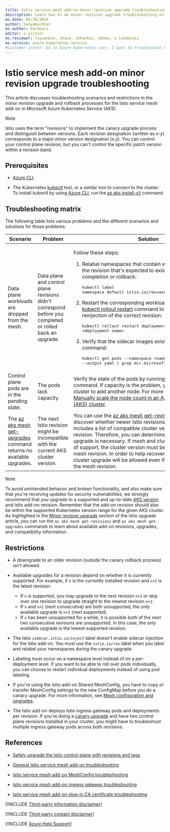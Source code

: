 ```yaml
---
title: Istio service mesh add-on minor revision upgrade troubleshooting
description: Learn how to do minor revision upgrade troubleshooting on the Istio service mesh add-on for Azure Kubernetes Service (AKS).
ms.date: 04/26/2024
author: SanyaKochhar
ms.author: kochhars
editor: v-jsitser
ms.reviewer: fuyuanbie, shasb, nshankar, ddama, v-leedennis
ms.service: azure-kubernetes-service
#Customer intent: As an Azure Kubernetes user, I want to troubleshoot minor revision upgrades of the Istio add-on so that I can use the Istio service mesh successfully.
---
```

# Istio service mesh add-on minor revision upgrade troubleshooting

This article discusses troubleshooting scenarios and restrictions in the minor revision upgrade and rollback processes for the Istio service mesh add-on in Microsoft Azure Kubernetes Service (AKS).

> [!NOTE]
> Istio uses the term "revisions" to implement the canary upgrade process and distinguish between versions. Each revision designation (written as *x*-*y*) corresponds to a major.minor version designation (*x*.*y*). You can control your control plane revision, but you can't control the specific patch version within a revision band.

## Prerequisites

- [Azure CLI](/cli/azure/install-azure-cli).

- The Kubernetes [kubectl](https://kubernetes.io/docs/reference/kubectl/overview/) tool, or a similar tool to connect to the cluster. To install kubectl by using [Azure CLI](/cli/azure/install-azure-cli), run the [az aks install-cli](/cli/azure/aks#az-aks-install-cli) command.

## Troubleshooting matrix

The following table lists various problems and the different scenarios and solutions for those problems.

| Scenario | Problem | Solution |
|--|--|--|
| Data plane workloads are dropped from the mesh. | Data plane and control plane revisions didn't correspond before you completed or rolled back an upgrade. | <p>Follow these steps:</p><ol> <li><p>Relabel namespaces that contain workloads by specifying the revision that's expected to exist after the upgrade completion or rollback:</p><pre>kubectl label namespace default istio.io/rev=asm-x-y --overwrite</pre></li> <li><p>Restart the corresponding workload deployments using the [kubectl rollout restart](https://kubernetes.io/docs/reference/kubectl/generated/kubectl_rollout/kubectl_rollout_restart/) command to trigger sidecar reinjection of the correct revision:</p><pre>kubectl rollout restart deployment \<deployment name></pre></li> <li><p>Verify that the sidecar images exist using the [kubectl get](https://kubernetes.io/docs/reference/kubectl/generated/kubectl_get/) command:</p><pre>kubectl get pods --namespace \<namespace> --output yaml \| grep mcr.microsoft.com/oss/istio/proxyv2:</pre></li> </ol> |
| Control plane pods are in the pending state. | The pods lack capacity. | Verify the state of the pods by running the [kubectl describe](https://kubernetes.io/docs/reference/kubectl/generated/kubectl_describe/) command. If capacity is the problem, you can scale up your cluster to add another node. For more information, see [Manually scale the node count in an Azure Kubernetes Service (AKS) cluster](/azure/aks/scale-cluster). |
| The [az aks mesh get-upgrades](/cli/azure/aks/mesh#az-aks-mesh-get-upgrades) command returns no available upgrades. | The next Istio revision might be incompatible with the current AKS cluster version. | You can use the [az aks mesh get-revisions](/cli/azure/aks/mesh#az-aks-mesh-get-revisions) command to discover whether newer Istio revisions exist. The output includes a list of compatible cluster versions for each Istio revision. Therefore, you can determine whether a cluster upgrade is necessary. If mesh and cluster have _both_ fallen out of support, the cluster version must be upgraded first, then the mesh revision. In order to help recover from this scenario, cluster upgrade will be allowed even if it is incompatible with the mesh revision. |


> [!NOTE]
> To avoid unintended behavior and broken functionality, and also make sure that you're receiving updates for security vulnerabilities, we strongly recommend that you upgrade to a supported and up-to-date [AKS version](/azure/aks/supported-kubernetes-versions) and Istio add-on revision. Remember that the add-on revision should also be within the supported Kubernetes version range for the given AKS cluster. As highlighted in the [Minor revision upgrade](/azure/aks/istio-upgrade#minor-revision-upgrade) section of the Istio upgrade article, you can run the `az aks mesh get-revisions` and `az aks mesh get-upgrades` commands to learn about available add-on revisions, upgrades, and compatibility information.

## Restrictions

- A downgrade to an older revision (outside the canary rollback process) isn't allowed.

- Available upgrades for a revision depend on whether it is currently supported. For example, if `n` is the currently installed revision and `n+2` is the latest revision:
  - If `n` is supported, you may upgrade to the next revision `n+1` or skip over one revision to upgrade straight to the newest revision `n+2`.
  - If `n` and `n+1` (next consecutive) are both unsupported, the only available upgrade is `n+2` (next supported).
  - If `n` has been unsupported for a while, it is possible both of the next two consecutive revisions are unsupported. In this case, the only available upgrade is the lowest supported revision.

- The Istio `sidecar.istio.io/inject` label doesn't enable sidecar injection for the Istio add-on. You must use the `istio.io/rev` label when you label and relabel your namespaces during the canary upgrade.

- Labeling must occur on a namespace level instead of on a per-deployment level. If you want to be able to roll over pods individually, you can choose to restart individual deployments instead of using pod labeling.

- If you're using the Istio add-on Shared MeshConfig, you have to copy or transfer MeshConfig settings to the new ConfigMap before you do a canary upgrade. For more information, see [Mesh configuration and upgrades](/azure/aks/istio-meshconfig#mesh-configuration-and-upgrades).

- The Istio add-on deploys Istio ingress gateway pods and deployments per revision. If you're doing a [canary upgrade](https://istio.io/latest/docs/setup/upgrade/canary/) and have two control plane revisions installed in your cluster, you might have to troubleshoot multiple ingress gateway pods across both revisions.

## References

- [Safely upgrade the Istio control plane with revisions and tags](https://istio.io/v1.16/blog/2021/revision-tags/)

- [General Istio service mesh add-on troubleshooting](istio-add-on-general-troubleshooting.md)

- [Istio service mesh add-on MeshConfig troubleshooting](istio-add-on-meshconfig.md)

- [Istio service mesh add-on ingress gateway troubleshooting](istio-add-on-ingress-gateway.md)

- [Istio service mesh add-on plug-in CA certificate troubleshooting](istio-add-on-plug-in-ca-certificate.md)

[!INCLUDE [Third-party information disclaimer](../../../includes/third-party-disclaimer.md)]

[!INCLUDE [Third-party contact disclaimer](../../../includes/third-party-contact-disclaimer.md)]

[!INCLUDE [Azure Help Support](../../../includes/azure-help-support.md)]
